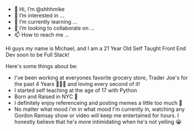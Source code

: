 - 👋 Hi, I’m @shhhmike
- 👀 I’m interested in ...
- 🌱 I’m currently learning ...
- 💞️ I’m looking to collaborate on ...
- 📫 How to reach me ...

Hi guys my name is Michael, and I am a 21 Year Old Self Taught Front End Dev soon to be Full Stack!

Here's some things about be:

- I've been working at everyones favorite grocery store, Trader Joe's for the past 4 Years 🙇🏽‍♂️ and 
loving every second of it!
- I started self teaching at the age of 17 with Python
- Born and Raised in NYC 🗽
- I definitely enjoy referenceing and posting memes a little too much 🤣
- No matter what mood i'm in what mood I'm currently in, watching any Gordon Ramsay show or 
video will keep me entertained for hours. I honestly believe that he's more intimidating when he's 
not yelling 😭

